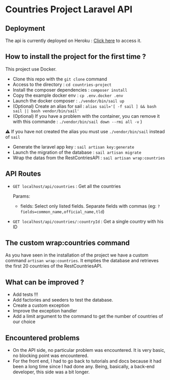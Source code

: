 # Countries Project Laravel API

## Deployment
The api is currently deployed on Heroku : [Click here](https://mysterious-woodland-00550.herokuapp.com/api/countries) to access it.

## How to install the project for the first time ?
This project use Docker.
- Clone this repo with the `git clone` command
- Access to the directory : `cd countries-project`
- Install the composer dependencies : `composer install`
- Copy the example docker env : `cp .env.docker .env`
- Launch the docker composer : `./vendor/bin/sail up`
- (Optional) Create an alias for sail : `alias sail='[ -f sail ] && bash sail || bash vendor/bin/sail'`
- (Optional) If you have a problem with the container, you can remove it with this commande : `./vendor/bin/sail down --rmi all -v` )

⚠️ If you have not created the alias you must use `./vendor/bin/sail` instead of `sail`

- Generate the laravel app key : `sail artisan key:generate`
- Launch the migration of the database : `sail artisan migrate`
- Wrap the datas from the RestContriesAPI  : `sail artisan wrap:countries`

## API Routes

- `GET localhost/api/countries` : Get all the countries

    Params: 
    - fields: Select only listed fields. Separate fields with commas (eg: `?fields=common_name,official_name,tld`)

- `GET localhost/api/countries/:countryId` : Get a single country with his ID

## The custom wrap:countries command
As you have seen in the installation of the project we have a custom command `artisan wrap:countries`. It empties the database and retrieves the first 20 countries of the RestCountriesAPI.

## What can be improved ?
- Add tests !!! 
- Add factories and seeders to test the database.
- Create a custom exception
- Improve the exception handler
- Add a limit argument to the command to get the number of countries of our choice

## Encountered problems
- On the API side, no particular problem was encountered. It is very basic, no blocking point was encountered. 
- For the front end, I had to go back to tutorials and docs because it had been a long time since I had done any. Being, basically, a back-end developer, this side was a bit longer.
